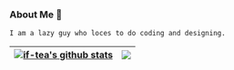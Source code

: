 ### About Me 🐼

    I am a lazy guy who loces to do coding and designing.

| <a href="https://github.com/if-tea/github-readme-stats"><img align="center" src="https://github-readme-stats.vercel.app/api?username=if-tea&show_icons=true&hide_border=true&theme=midnight-purple" alt="if-tea's github stats" /></a> | <a href="https://github.com/if-tea/github-readme-stats"><img align="center" src="https://github-readme-stats.vercel.app/api/top-langs/?username=if-tea&layout=compact&hide_border=true&theme=midnight-purple" /></a> |
| ------------- | ------------- |

 
  <!--
**if-tea/if-tea** is a ✨ _special_ ✨ repository because its `README.md` (this file) appears on your GitHub profile.

Here are some ideas to get you started:


[![if-tea's GitHub stats](https://github-readme-stats.vercel.app/api?username=if-tea)](https://github.com/if-tea/github-readme-stats)

- 🔭 I’m currently working on ...
- 🌱 I’m currently learning ...
- 👯 I’m looking to collaborate on ...
- 🤔 I’m looking for help with ...
- 💬 Ask me about ...
- 📫 How to reach me: ...
- 😄 Pronouns: ...
- ⚡ Fun fact: ...
-->
